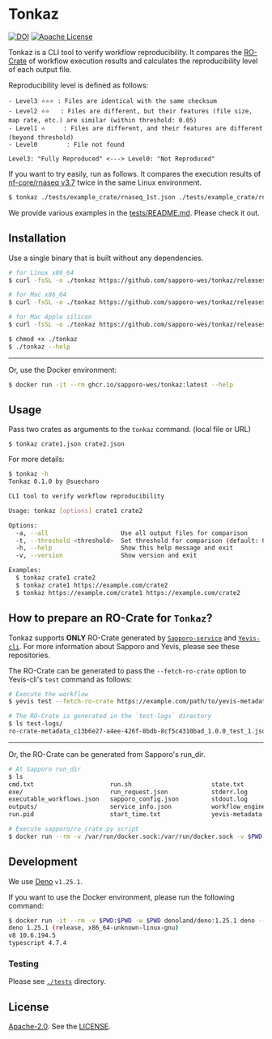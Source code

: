 # Tonkaz

[![DOI](https://zenodo.org/badge/195738176.svg)](https://zenodo.org/badge/latestdoi/195738176)
[![Apache License](https://img.shields.io/badge/license-Apache%202.0-orange.svg?style=flat&color=important)](http://www.apache.org/licenses/LICENSE-2.0)

Tonkaz is a CLI tool to verify workflow reproducibility.
It compares the [RO-Crate](https://www.researchobject.org/ro-crate/) of workflow execution results and calculates the reproducibility level of each output file.

Reproducibility level is defined as follows:

```
- Level3 ⭐⭐⭐ : Files are identical with the same checksum
- Level2 ⭐⭐   : Files are different, but their features (file size, map rate, etc.) are similar (within threshold: 0.05)
- Level1 ⭐     : Files are different, and their features are different (beyond threshold)
- Level0        : File not found

Level3: "Fully Reproduced" <---> Level0: "Not Reproduced"
```

If you want to try easily, run as follows.
It compares the execution results of [nf-core/rnaseq v3.7](https://nf-co.re/rnaseq/3.7/usage) twice in the same Linux environment.

```bash
$ tonkaz ./tests/example_crate/rnaseq_1st.json ./tests/example_crate/rnaseq_2nd.json
```

We provide various examples in the [tests/README.md](./tests/README.md).
Please check it out.

## Installation

Use a single binary that is built without any dependencies.

```bash
# for Linux x86_64
$ curl -fsSL -o ./tonkaz https://github.com/sapporo-wes/tonkaz/releases/latest/download/tonkaz_x86_64-unknown-linux-gnu

# for Mac x86_64
$ curl -fsSL -o ./tonkaz https://github.com/sapporo-wes/tonkaz/releases/latest/download/tonkaz_x86_64-apple-darwin

# for Mac Apple silicon
$ curl -fsSL -o ./tonkaz https://github.com/sapporo-wes/tonkaz/releases/latest/download/tonkaz_aarch64-apple-darwin

$ chmod +x ./tonkaz
$ ./tonkaz --help
```

---

Or, use the Docker environment:

```bash
$ docker run -it --rm ghcr.io/sapporo-wes/tonkaz:latest --help
```

## Usage

Pass two crates as arguments to the `tonkaz` command. (local file or URL)

```
$ tonkaz crate1.json crate2.json
```

For more details:

```bash
$ tonkaz -h
Tonkaz 0.1.0 by @suecharo

CLI tool to verify workflow reproducibility

Usage: tonkaz [options] crate1 crate2

Options:
  -a, --all                    Use all output files for comparison
  -t, --threshold <threshold>  Set threshold for comparison (default: 0.05)
  -h, --help                   Show this help message and exit
  -v, --version                Show version and exit

Examples:
  $ tonkaz crate1 crate2
  $ tonkaz crate1 https://example.com/crate2
  $ tonkaz https://example.com/crate1 https://example.com/crate2
```

## How to prepare an RO-Crate for `Tonkaz`?

Tonkaz supports **ONLY** RO-Crate generated by [`Sapporo-service`](https://github.com/sapporo-wes/sapporo-service) and [`Yevis-cli`](https://github.com/sapporo-wes/yevis-cli).
For more information about Sapporo and Yevis, please see these repositories.

The RO-Crate can be generated to pass the `--fetch-ro-crate` option to Yevis-cli's `test` command as follows:

```bash
# Execute the workflow
$ yevis test --fetch-ro-crate https://example.com/path/to/yevis-metadata-file

# The RO-Crate is generated in the `test-logs` directory
$ ls test-logs/
ro-crate-metadata_c13b6e27-a4ee-426f-8bdb-8cf5c4310bad_1.0.0_test_1.json
```

---

Or, the RO-Crate can be generated from Sapporo's run_dir.

```bash
# At Sapporo run_dir
$ ls
cmd.txt                     run.sh                      state.txt
exe/                        run_request.json            stderr.log
executable_workflows.json   sapporo_config.json         stdout.log
outputs/                    service_info.json           workflow_engine_params.txt
run.pid                     start_time.txt              yevis-metadata.yml

# Execute sapporo/ro_crate.py script
$ docker run --rm -v /var/run/docker.sock:/var/run/docker.sock -v $PWD:$PWD -w $PWD ghcr.io/sapporo-wes/sapporo-service:latest python3 /app/sapporo/ro_crate.py $PWD
```

## Development

We use [Deno](https://deno.land/) `v1.25.1`.

If you want to use the Docker environment, please run the following command:

```bash
$ docker run -it --rm -v $PWD:$PWD -w $PWD denoland/deno:1.25.1 deno --version
deno 1.25.1 (release, x86_64-unknown-linux-gnu)
v8 10.6.194.5
typescript 4.7.4
```

### Testing

Please see [`./tests`](./tests) directory.

## License

[Apache-2.0](https://www.apache.org/licenses/LICENSE-2.0).
See the [LICENSE](https://github.com/sapporo-wes/tonkaz/blob/main/LICENSE).
